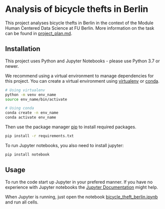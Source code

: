 # Analysis of bicycle thefts in Berlin

This project analyses bicycle thefts in Berlin in the context of the Module Human Centered Data Science at FU Berlin. More information on the task can be found in [project_plan.md](project_plan.md).

## Installation
This project uses Python and Jupyter Notebooks - please use Python 3.7 or newer.

We recommend using a virtual environment to manage dependencies for this project. You can create a virtual environment using [virtualenv](https://virtualenv.pypa.io/en/stable/) or [conda](https://docs.conda.io/en/latest/). 



```bash
# Using virtualenv
python -m venv env_name
source env_name/bin/activate

# Using conda
conda create -n env_name
conda activate env_name
```

Then use the package manager [pip](https://pip.pypa.io/en/stable/) to install required packages.

```bash
pip install -r requirements.txt
```
To run Jupyter notebooks, you also need to install jupyter:

```bash
pip install notebook
```
## Usage

To run the code start up Jupyter in your prefered manner. If you have no experience with Jupyter notebooks the [Jupyter Documentation](https://docs.jupyter.org/en/latest/start/index.html) might help.

When Jupyter is running, just open the notebook [bicycle_theft_berlin.ipynb](bicycle_theft_berlin.ipynb) and run all cells.
